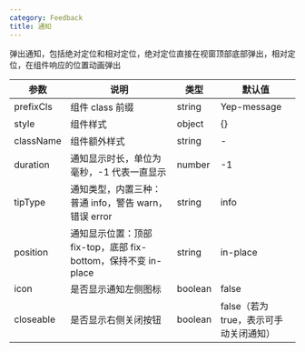 ```yaml
---
category: Feedback
title: 通知
---
```


弹出通知，包括绝对定位和相对定位，绝对定位直接在视窗顶部底部弹出，相对定位，在组件响应的位置动画弹出

<DEMO>

| 参数      | 说明                                                           | 类型    | 默认值                                 |
| --------- | -------------------------------------------------------------- | ------- | -------------------------------------- |
| prefixCls | 组件 class 前缀                                                | string  | Yep-message                            |
| style     | 组件样式                                                       | object  | {}                                     |
| className | 组件额外样式                                                   | string  | -                                      |
| duration  | 通知显示时长，单位为毫秒，-1 代表一直显示                      | number  | -1                                     |
| tipType   | 通知类型，内置三种：普通 info，警告 warn，错误 error           | string  | info                                   |
| position  | 通知显示位置：顶部 fix-top，底部 fix-bottom，保持不变 in-place | string  | in-place                               |
| icon      | 是否显示通知左侧图标                                           | boolean | false                                  |
| closeable | 是否显示右侧关闭按钮                                           | boolean | false（若为 true，表示可手动关闭通知） |
